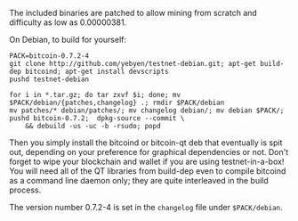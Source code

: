 The included binaries are patched to allow mining from scratch and difficulty
as low as 0.00000381.

On Debian, to build for yourself:

```
PACK=bitcoin-0.7.2-4
git clone http://github.com/yebyen/testnet-debian.git; apt-get build-dep bitcoind; apt-get install devscripts
pushd testnet-debian

for i in *.tar.gz; do tar zxvf $i; done; mv $PACK/debian/{patches,changelog} .; rmdir $PACK/debian
mv patches/* debian/patches/; mv changelog debian/; mv debian $PACK/; pushd bitcoin-0.7.2;  dpkg-source --commit \
    && debuild -us -uc -b -rsudo; popd
```

Then you simply install the bitcoind or bitcoin-qt deb that eventually is spit
out, depending on your preference for graphical dependencies or not.  Don't
forget to wipe your blockchain and wallet if you are using testnet-in-a-box!
You will need all of the QT libraries from build-dep even to compile bitcoind
as a command line daemon only; they are quite interleaved in the build process.

The version number 0.7.2-4 is set in the `changelog` file under `$PACK/debian`.
